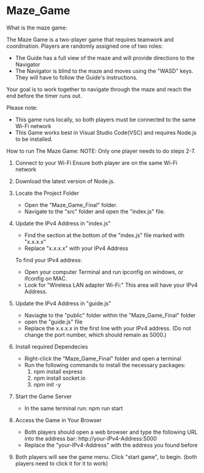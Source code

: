 # Maze_Game

What is the maze game:

The Maze Game is a two-player game that requires teamwork and coordination. Players are randomly assigned one of two roles:
* The Guide has a full view of the maze and will provide directions to the Navigator
* The Navigator is blind to the maze and moves using the "WASD" keys. They will have to follow the Guide's instructions. 

Your goal is to work together to navigate through the maze and reach the end before the timer runs out.

Please note:
* This game runs locally, so both players must be connected to the same Wi-Fi network
* This Game works best in Visual Studio Code(VSC) and requires Node.js to be installed.
 
How to run The Maze Game:
NOTE: Only one player needs to do steps 2-7. 

1. Connect to your Wi-Fi
    Ensure both player are on the same Wi-Fi network
2. Download the latest version of Node.js. 
3. Locate the Project Folder
    * Open the "Maze_Game_Final" folder.
    * Navigate to the "src" folder and open the "index.js" file.
4. Update the IPv4 Address in "index.js"
    * Find the section at the bottom of the "index.js" file marked with "x.x.x.x"
    * Replace "x.x.x.x" with your IPv4 Address
    
    To find your IPv4 address:
    * Open your computer Terminal and run ipconfig on windows, or ifconfig on MAC.
    * Look for "Wireless LAN adapter Wi-Fi:" This area will have your IPv4 Address.
5. Update the IPv4 Address in "guide.js"
    * Naviagte to the "public" folder within the "Maze_Game_Final" folder
    * open the "guide.js" file
    * Replace the x.x.x.x in the first line with your IPv4 address.
    (Do not change the port number, which should remain as 5000.)
6. Install required Dependecies
    * Right-click the "Maze_Game_Final" folder and open a terminal
    * Run the following commands to install the necessary packages:
        1. npm install express
        2. npm install socket.io
        3. npm init -y
7. Start the Game Server
    * In the same terminal run: npm run start
8. Access the Game in Your Browser
    * Both players should open a web browser and type the following URL into the address bar:
    http://your-IPv4-Address:5000
    * Replace the "your-IPv4-Address" with the address you found before
9. Both players will see the game menu. Click "start game", to begin. (both players need to click it for it to work)
